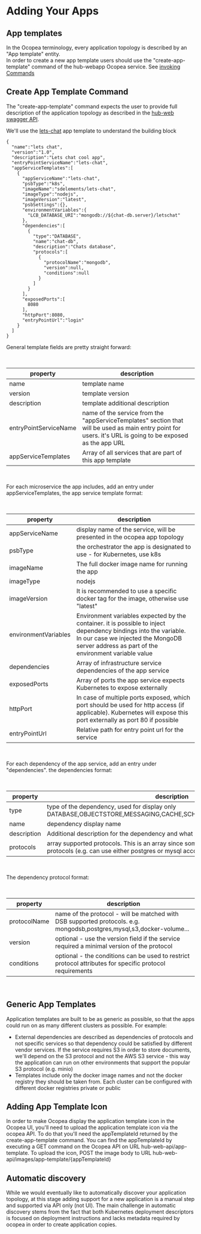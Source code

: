 # Adding Your Apps


## App templates 
In the Ocopea terminology, every application topology is described by an "App template" entity.  
In order to create a new app template users should use the "create-app-template" command of the hub-webapp 
Ocopea service. See [invoking Commands](invoking-ocopea-commands.md)

## Create App Template Command

The "create-app-template" command expects the user to provide full description of the application topology as described
in the 
[hub-web swagger API](https://github.com/ocopea/orcs/blob/master/hub/webapp/web-api/src/main/resources/swagger.yaml).

We'll use the [lets-chat](https://hub.docker.com/r/sdelements/lets-chat/) app template to understand the building block

```
{
  "name":"lets chat",
  "version":"1.0",
  "description":"Lets chat cool app",
  "entryPointServiceName":"lets-chat",
  "appServiceTemplates":[
    {
      "appServiceName":"lets-chat",
      "psbType":"k8s",
      "imageName":"sdelements/lets-chat",
      "imageType":"nodejs",
      "imageVersion":"latest",
      "psbSettings":{},
      "environmentVariables":{
        "LCB_DATABASE_URI":"mongodb://${chat-db.server}/letschat"
      },
      "dependencies":[
        {
          "type":"DATABASE",
          "name":"chat-db",
          "description":"Chats database",
          "protocols":[
            {
              "protocolName":"mongodb",
              "version":null,
              "conditions":null
            }
          ]
        }
      ],
      "exposedPorts":[
        8080
      ],
      "httpPort":8080,
      "entryPointUrl":"login"
    }
  ]
}
```

General template fields are pretty straight forward:

<br/>

|property|description|
|---|---|
|name|template name|
|version|template version|
|description|template additional description|
|entryPointServiceName|name of the service from the "appServiceTemplates" section that will be used as main entry point for users. it's URL is going to be exposed as the app URL |
|appServiceTemplates| Array of all services that are part of this app template|

<br/>

For each microservice the app includes, add an entry under appServiceTemplates, the app service template format:

<br/>

|property|description|
|---|---|
|appServiceName|display name of the service, will be presented in the ocopea app topology|
|psbType|the orchestrator the app is designated to use - for Kubernetes, use k8s|
|imageName|The full docker image name for running the app|
|imageType|nodejs|Base docker image type/ technology - used for displaying the app type icon on the app topology view|
|imageVersion|It is recommended to use a specific docker tag for the image, otherwise use "latest"|
|environmentVariables|Environment variables expected by the container. it is possible to inject dependency bindings into the variable. In our case we injected the MongoDB server address as part of the environment variable value  
|dependencies|Array of infrastructure service dependencies of the app service|
|exposedPorts| Array of ports the app service expects Kubernetes to expose externally|
|httpPort| In case of multiple ports exposed, which port should be used for http access (if applicable). Kubernetes will expose this port externally as port 80 if possible|
|entryPointUrl|Relative path for entry point url for the service|

<br/>

For each dependency of the app service, add an entry under "dependencies". the dependencies format:

<br/>

|property|description|
|---|---|
|type|type of the dependency, used for display only DATABASE,OBJECTSTORE,MESSAGING,CACHE,SCHEDULER,LOGGING,VOLUME,OTHER
|name|dependency display name|
|description|Additional description for the dependency and what it is used for|
|protocols|array supported protocols. This is an array since some apps support alternative protocols (e.g. can use either postgres or mysql according to what is available)|

<br/>

The dependency protocol format:

<br/>

|property|description|
|---|---|
|protocolName|name of the protocol - will be matched with DSB supported protocols. e.g. mongodsb,postgres,mysql,s3,docker-volume...|
|version| optional - use the version field if the service required a minimal version of the protocol
|conditions| optional - the conditions can be used to restrict protocol attributes for specific protocol requirements 

<br/>

## Generic App Templates

Application templates are built to be as generic as possible, so that the apps could run on as many different clusters as 
possible. For example:
- External dependencies are described as dependencies of protocols and not specific services so that dependency could 
be satisfied by different vendor services. If the service requires S3 in order to store documents, we'll depend on 
the S3 protocol and not the AWS S3 service - this way the application can run on other environments that support the 
popular S3 protocol (e.g. minio)
- Templates include only the docker image names and not the docker registry they should be taken from. Each cluster 
can be configured with different docker registries private or public

## Adding App Template Icon

In order to make Ocopea display the application template icon in the Ocopea UI, you'll need to upload the application 
template icon via the ocopea API. To do that you'll need the appTemplateId returned by the create-app-template command.
You can find the appTemplateId by executing a GET command on the Ocopea API on URL hub-web-api/app-template.
To upload the icon, POST the image body to URL hub-web-api/images/app-template/{appTemplateId}

## Automatic discovery

While we would eventually like to automatically discover your application topology, 
at this stage adding support for a new application is a manual step and supported via API only (not UI).
The main challenge in automatic discovery stems from the fact that both Kubernetes deployment descriptors is focused 
on deployment instructions and lacks metadata required by ocopea in order to create application copies.


